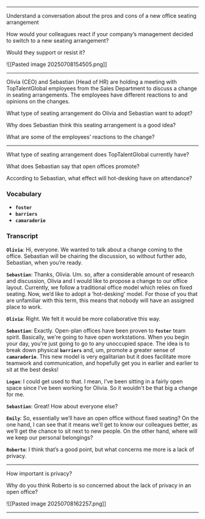
---

Understand a conversation about the pros and cons of a new office seating arrangement


How would your colleagues react if your company’s management decided to switch to a new seating arrangement?

Would they support or resist it?

![[Pasted image 20250708154505.png]]

---

Olivia (CEO) and Sebastian (Head of HR) are holding a meeting with TopTalentGlobal employees from the Sales Department to discuss a change in seating arrangements. The employees have different reactions to and opinions on the changes.

What type of seating arrangement do Olivia and Sebastian want to adopt?

Why does Sebastian think this seating arrangement is a good idea?

What are some of the employees’ reactions to the change?

---

What type of seating arrangement does TopTalentGlobal currently have?

What does Sebastian say that open offices promote?

According to Sebastian, what effect will hot-desking have on attendance?


### Vocabulary

- **`foster`**
- **`barriers`**
- **`camaraderie`**

### Transcript

  
**`Olivia`**: Hi, everyone. We wanted to talk about a change coming to the office. Sebastian will be chairing the discussion, so without further ado, Sebastian, when you’re ready.

**`Sebastian`**: Thanks, Olivia. Um. so, after a considerable amount of research and discussion, Olivia and I would like to propose a change to our office layout. Currently, we follow a traditional office model which relies on fixed seating. Now, we’d like to adopt a ‘hot-desking’ model. For those of you that are unfamiliar with this term, this means that nobody will have an assigned place to work.

**`Olivia`**: Right. We felt it would be more collaborative this way.

**`Sebastian`**: Exactly. Open-plan offices have been proven to **`foster`** team spirit. Basically, we're going to have open workstations. When you begin your day, you're just going to go to any unoccupied space. The idea is to break down physical **`barriers`** and, um, promote a greater sense of **`camaraderie`**. This new model is very egalitarian but it does facilitate more teamwork and communication, and hopefully get you in earlier and earlier to sit at the best desks!

**`Logan`**: I could get used to that. I mean, I’ve been sitting in a fairly open space since I’ve been working for Olivia. So it wouldn't be that big a change for me.

**`Sebastian`**: Great! How about everyone else?

**`Emily`**: So, essentially we’ll have an open office without fixed seating? On the one hand, I can see that it means we'll get to know our colleagues better, as we’ll get the chance to sit next to new people. On the other hand, where will we keep our personal belongings?

**`Roberto`**: I think that’s a good point, but what concerns me more is a lack of privacy.

---

How important is privacy?

Why do you think Roberto is so concerned about the lack of privacy in an open office?

![[Pasted image 20250708162257.png]]

****